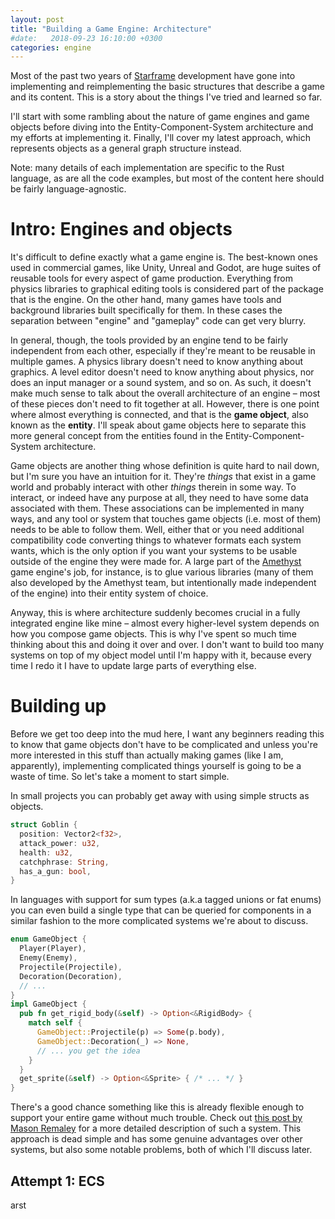 ```yaml
---
layout: post
title: "Building a Game Engine: Architecture"
#date:   2018-09-23 16:10:00 +0300
categories: engine
---
```


Most of the past two years of [Starframe] development have gone into implementing and reimplementing
the basic structures that describe a game and its content.
This is a story about the things I've tried and learned so far.

<!--excerpt-->

I'll start with some rambling about the nature of game engines and game objects
before diving into the Entity-Component-System architecture and my efforts at implementing it.
Finally, I'll cover my latest approach, which represents objects as a general graph structure instead.

Note: many details of each implementation are specific to the Rust language, as are all the code examples,
but most of the content here should be fairly language-agnostic.

# Intro: Engines and objects

It's difficult to define exactly what a game engine is. The best-known ones used in commercial games,
like Unity, Unreal and Godot, are huge suites of reusable tools for every aspect of game production.
Everything from physics libraries to graphical editing tools is considered part of the package that is the engine.
On the other hand, many games have tools and background libraries built specifically for them.
In these cases the separation between "engine" and "gameplay" code can get very blurry.

In general, though, the tools provided by an engine tend to be fairly independent from each other, especially if they're meant to be reusable in multiple games.
A physics library doesn't need to know anything about graphics.
A level editor doesn't need to know anything about physics, nor does an input manager or a sound system, and so on.
As such, it doesn't make much sense to talk about the overall architecture of an engine – most of these pieces don't need to fit together at all.
However, there is one point where almost everything is connected, and that is the **game object**, also known as the **entity**.
I'll speak about game objects here to separate this more general concept from the entities found in the Entity-Component-System architecture.

Game objects are another thing whose definition is quite hard to nail down, but I'm sure you have an intuition for it.
They're _things_ that exist in a game world and probably interact with other _things_ therein in some way.
To interact, or indeed have any purpose at all, they need to have some data associated with them.
These associations can be implemented in many ways, and any tool or system
that touches game objects (i.e. most of them) needs to be able to follow them.
Well, either that or you need additional compatibility code converting things to whatever formats each system wants,
which is the only option if you want your systems to be usable outside of the engine they were made for.
A large part of the [Amethyst] game engine's job, for instance, is to glue various libraries
(many of them also developed by the Amethyst team, but intentionally made independent of the engine)
into their entity system of choice.

Anyway, this is where architecture suddenly becomes crucial in a fully integrated engine like mine –
almost every higher-level system depends on how you compose game objects.
This is why I've spent so much time thinking about this and doing it over and over.
I don't want to build too many systems on top of my object model until I'm happy with it,
because every time I redo it I have to update large parts of everything else.

# Building up

Before we get too deep into the mud here, I want any beginners reading this to know that game objects don't have to be complicated
and unless you're more interested in this stuff than actually making games (like I am, apparently),
implementing complicated things yourself is going to be a waste of time. So let's take a moment to start simple.

In small projects you can probably get away with using simple structs as objects.
```rust
struct Goblin {
  position: Vector2<f32>,
  attack_power: u32,
  health: u32,
  catchphrase: String,
  has_a_gun: bool,
}
```
In languages with support for sum types (a.k.a tagged unions or fat enums) you can even build a single type that can be queried
for components in a similar fashion to the more complicated systems we're about to discuss.
```rust
enum GameObject {
  Player(Player),
  Enemy(Enemy),
  Projectile(Projectile),
  Decoration(Decoration),
  // ...
}
impl GameObject {
  pub fn get_rigid_body(&self) -> Option<&RigidBody> {
    match self {
      GameObject::Projectile(p) => Some(p.body),
      GameObject::Decoration(_) => None,
      // ... you get the idea
    }
  }
  get_sprite(&self) -> Option<&Sprite> { /* ... */ }
}
```
There's a good chance something like this is already flexible enough to support your entire game without much trouble.
Check out [this post by Mason Remaley][way-of-rhea] for a more detailed description of such a system.
This approach is dead simple and has some genuine advantages over other systems,
but also some notable problems, both of which I'll discuss later.

## Attempt 1: ECS

arst

<!-- links -->

[starframe]: https://github.com/MoleTrooper/starframe
[amethyst]: https://amethyst.rs/
[specs]: https://github.com/amethyst/specs
[way-of-rhea]: https://www.anthropicstudios.com/2019/06/05/entity-systems/
